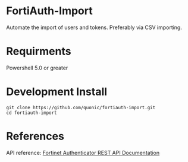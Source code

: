 # FortiAuth-Import

Automate the import of users and tokens. Preferably via CSV importing.

# Requirments

Powershell 5.0 or greater

# Development Install

```
git clone https://github.com/quonic/fortiauth-import.git
cd fortiauth-import
```
<!--
# Install

- [ ] Add to PSGallery
```
Install-Module -Name FortinetImporter -Scope CurrentUser
```
-->

# References

API reference: [Fortinet Authenticator REST API Documentation](http://docs.fortinet.com/uploaded/files/2596/FortiAuthenticator%204.0%20REST%20API%20Solution%20Guide.pdf)